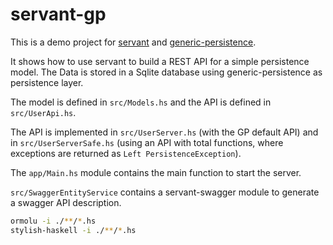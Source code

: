 # servant-gp

This is a demo project for [servant](https://haskell-servant.github.io/) and [generic-persistence](https://github.com/thma/generic-persistence).

It shows how to use servant to build a REST API for a simple persistence model.
The Data is stored in a Sqlite database using generic-persistence as persistence layer.

The model is defined in `src/Models.hs` and the API is defined in `src/UserApi.hs`.

The API is implemented in `src/UserServer.hs` (with the GP default API) and in `src/UserServerSafe.hs` (using an API with total functions, where exceptions are returned as `Left PersistenceException`).

The `app/Main.hs` module contains the main function to start the server.

`src/SwaggerEntityService` contains a servant-swagger module to generate a swagger API description.

```bash
ormolu -i ./**/*.hs
stylish-haskell -i ./**/*.hs
``````